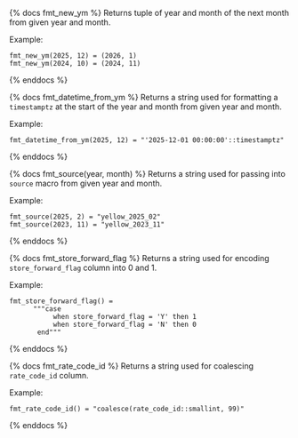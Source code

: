 {% docs fmt_new_ym %}
Returns tuple of year and month of the next month from given year and month.

Example:
```
fmt_new_ym(2025, 12) = (2026, 1)
fmt_new_ym(2024, 10) = (2024, 11)
```
{% enddocs %}

{% docs fmt_datetime_from_ym %}
Returns a string used for formatting a `timestamptz`
at the start of the year and month
from given year and month.

Example:
```
fmt_datetime_from_ym(2025, 12) = "'2025-12-01 00:00:00'::timestamptz"
```
{% enddocs %}

{% docs fmt_source(year, month) %}
Returns a string used for passing into `source` macro
from given year and month.

Example:
```
fmt_source(2025, 2) = "yellow_2025_02"
fmt_source(2023, 11) = "yellow_2023_11"
```
{% enddocs %}

{% docs fmt_store_forward_flag %}
Returns a string used for encoding `store_forward_flag` column into 0 and 1.

Example:
```
fmt_store_forward_flag() = 
      """case
           when store_forward_flag = 'Y' then 1
           when store_forward_flag = 'N' then 0
       end"""
```
{% enddocs %}

{% docs fmt_rate_code_id %}
Returns a string used for coalescing `rate_code_id` column.

Example:
```
fmt_rate_code_id() = "coalesce(rate_code_id::smallint, 99)"
```
{% enddocs %}

